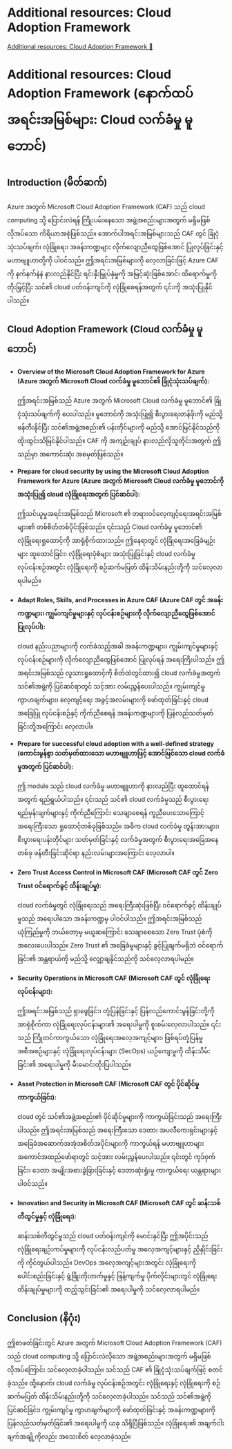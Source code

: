 # Additional resources: Cloud Adoption Framework

[Additional resources: Cloud Adoption Framework 🔗](https://www.coursera.org/learn/cybersecurity-management-and-compliance/supplement/yWBpt/additional-resources-cloud-adoption-framework)

# Additional resources: Cloud Adoption Framework (နောက်ထပ် အရင်းအမြစ်များ: Cloud လက်ခံမှု မူဘောင်)

## Introduction (မိတ်ဆက်)

Azure အတွက် Microsoft Cloud Adoption Framework (CAF) သည် cloud computing သို့ ပြောင်းလဲရန် ကြိုးပမ်းနေသော အဖွဲ့အစည်းများအတွက် မရှိမဖြစ်လိုအပ်သော ကိရိယာအစုံဖြစ်သည်။ အောက်ပါအရင်းအမြစ်များသည် CAF တွင် ခြုံငုံသုံးသပ်ချက်၊ လုံခြုံရေး၊ အခန်းကဏ္ဍများ လိုက်လျောညီထွေဖြစ်အောင် ပြုလုပ်ခြင်းနှင့် မဟာဗျူဟာတို့ကို ပါဝင်သည်။ ဤအရင်းအမြစ်များကို လေ့လာခြင်းဖြင့် Azure CAF ကို နက်နက်နဲနဲ နားလည်နိုင်ပြီး ရင်းနှီးမြှုပ်နှံမှုကို အမြင့်ဆုံးဖြစ်အောင်၊ ထိရောက်မှုကို တိုးမြှင့်ပြီး သင်၏ cloud ပတ်ဝန်းကျင်ကို လုံခြုံစေရန်အတွက် ၎င်းကို အသုံးပြုနိုင်ပါသည်။

## Cloud Adoption Framework (Cloud လက်ခံမှု မူဘောင်)

- **Overview of the Microsoft Cloud Adoption Framework for Azure (Azure အတွက် Microsoft Cloud လက်ခံမှု မူဘောင်၏ ခြုံငုံသုံးသပ်ချက်):**

  ဤအရင်းအမြစ်သည် Azure အတွက် Microsoft Cloud လက်ခံမှု မူဘောင်၏ ခြုံငုံသုံးသပ်ချက်ကို ပေးပါသည်။ မူဘောင်ကို အသုံးပြု၍ စီးပွားရေးတန်ဖိုးကို မည်သို့ ဖန်တီးနိုင်ပြီး သင်၏အဖွဲ့အစည်း၏ ပန်းတိုင်များကို မည်သို့ အောင်မြင်နိုင်သည်ကို ထိုးထွင်းသိမြင်နိုင်ပါသည်။ CAF ကို အကျဉ်းချုပ် နားလည်လိုသူတိုင်းအတွက် ဤသည်မှာ အကောင်းဆုံး အစမှတ်ဖြစ်သည်။

- **Prepare for cloud security by using the Microsoft Cloud Adoption Framework for Azure (Azure အတွက် Microsoft Cloud လက်ခံမှု မူဘောင်ကို အသုံးပြု၍ cloud လုံခြုံရေးအတွက် ပြင်ဆင်ပါ):**

  ဤသင်ယူမှုအရင်းအမြစ်သည် Microsoft ၏ တရားဝင်လေ့ကျင့်ရေးအရင်းအမြစ်များ၏ တစ်စိတ်တစ်ပိုင်းဖြစ်သည်။ ၎င်းသည် Cloud လက်ခံမှု မူဘောင်၏ လုံခြုံရေးရှုထောင့်ကို အာရုံစိုက်ထားသည်။ ဤနေရာတွင် လုံခြုံရေးအခြေခံမျဉ်းများ ထူထောင်ခြင်း၊ လုံခြုံရေးပုံစံများ အသုံးပြုခြင်းနှင့် cloud လက်ခံမှု လုပ်ငန်းစဉ်အတွင်း လုံခြုံရေးကို စဉ်ဆက်မပြတ် ထိန်းသိမ်းနည်းတို့ကို သင်လေ့လာရပါမည်။

- **Adapt Roles, Skills, and Processes in Azure CAF (Azure CAF တွင် အခန်းကဏ္ဍများ၊ ကျွမ်းကျင်မှုများနှင့် လုပ်ငန်းစဉ်များကို လိုက်လျောညီထွေဖြစ်အောင် ပြုလုပ်ပါ):**

  cloud နည်းပညာများကို လက်ခံသည့်အခါ အခန်းကဏ္ဍများ၊ ကျွမ်းကျင်မှုများနှင့် လုပ်ငန်းစဉ်များကို လိုက်လျောညီထွေဖြစ်အောင် ပြုလုပ်ရန် အရေးကြီးပါသည်။ ဤအရင်းအမြစ်သည် လူသားရှုထောင့်ကို စိတ်ထဲတွင်ထား၍ cloud လက်ခံမှုအတွက် သင်၏အဖွဲ့ကို ပြင်ဆင်ရာတွင် သင့်အား လမ်းညွှန်ပေးပါသည်။ ကျွမ်းကျင်မှု ကွာဟချက်များ၊ လေ့ကျင့်ရေး အခွင့်အလမ်းများကို ဖော်ထုတ်ခြင်းနှင့် cloud အခြေပြု လုပ်ငန်းစဉ်နှင့် ကိုက်ညီစေရန် အခန်းကဏ္ဍများကို ပြန်လည်သတ်မှတ်ခြင်းတို့အကြောင်း လေ့လာပါ။

- **Prepare for successful cloud adoption with a well-defined strategy (ကောင်းမွန်စွာ သတ်မှတ်ထားသော မဟာဗျူဟာဖြင့် အောင်မြင်သော cloud လက်ခံမှုအတွက် ပြင်ဆင်ပါ):**

  ဤ module သည် cloud လက်ခံမှု မဟာဗျူဟာကို နားလည်ပြီး ထူထောင်ရန်အတွက် ရည်ရွယ်ပါသည်။ ၎င်းသည် သင်၏ cloud လက်ခံမှုသည် စီးပွားရေးရည်မှန်းချက်များနှင့် ကိုက်ညီကြောင်း သေချာစေရန် ကူညီပေးသောကြောင့် အရေးကြီးသော ရှုထောင့်တစ်ခုဖြစ်သည်။ အဓိက cloud လက်ခံမှု တွန်းအားများ၊ စီးပွားရေးပန်းတိုင်များ သတ်မှတ်ခြင်းနှင့် လက်ခံမှုအတွက် စီးပွားရေးအခြေအနေတစ်ခု ဖန်တီးခြင်းဆိုင်ရာ နည်းလမ်းများအကြောင်း လေ့လာပါ။

- **Zero Trust Access Control in Microsoft CAF (Microsoft CAF တွင် Zero Trust ဝင်ရောက်ခွင့် ထိန်းချုပ်မှု):**

  cloud လက်ခံမှုတွင် လုံခြုံရေးသည် အရေးကြီးဆုံးဖြစ်ပြီး ဝင်ရောက်ခွင့် ထိန်းချုပ်မှုသည် အရေးပါသော အခန်းကဏ္ဍမှ ပါဝင်ပါသည်။ ဤအရင်းအမြစ်သည် ယုံကြည်မှုကို ဘယ်တော့မှ မယူဆကြောင်း သေချာစေသော Zero Trust ပုံစံကို အလေးပေးပါသည်။ Zero Trust ၏ အခြေခံမူများနှင့် ခွင့်ပြုချက်မရှိဘဲ ဝင်ရောက်ခြင်း၏ အန္တရာယ်ကို မည်သို့ လျှော့ချနိုင်သည်ကို သင်လေ့လာရပါမည်။

- **Security Operations in Microsoft CAF (Microsoft CAF တွင် လုံခြုံရေးလုပ်ငန်းများ):**

  ဤအရင်းအမြစ်သည် ရှာဖွေခြင်း၊ တုံ့ပြန်ခြင်းနှင့် ပြန်လည်ကောင်းမွန်ခြင်းတို့ကို အာရုံစိုက်ကာ လုံခြုံရေးလုပ်ငန်းများ၏ အရေးပါမှုကို စူးစမ်းလေ့လာပါသည်။ ၎င်းသည် ကြိုတင်ကာကွယ်သော လုံခြုံရေးအလေ့အကျင့်များ၊ ဖြစ်ရပ်တုံ့ပြန်မှုအစီအစဉ်များနှင့် လုံခြုံရေးလုပ်ငန်းများ (SecOps) ယဉ်ကျေးမှုကို ထိန်းသိမ်းခြင်း၏ အရေးပါမှုကို မီးမောင်းထိုးပြပါသည်။

- **Asset Protection in Microsoft CAF (Microsoft CAF တွင် ပိုင်ဆိုင်မှုကာကွယ်ခြင်း):**

  cloud တွင် သင်၏အဖွဲ့အစည်း၏ ပိုင်ဆိုင်မှုများကို ကာကွယ်ခြင်းသည် အရေးကြီးပါသည်။ ဤအရင်းအမြစ်သည် အရေးကြီးသော ဒေတာ၊ အပလီကေးရှင်းများနှင့် အခြေခံအဆောက်အအုံအစိတ်အပိုင်းများကို ကာကွယ်ရန် မဟာဗျူဟာများ အကောင်အထည်ဖော်ရာတွင် သင့်အား လမ်းညွှန်ပေးပါသည်။ ၎င်းတွင် ကုဒ်ဝှက်ခြင်း၊ ဒေတာ အမျိုးအစားခွဲခြားခြင်းနှင့် ဒေတာဆုံးရှုံးမှု ကာကွယ်ရေး ယန္တရားများ ပါဝင်သည်။

- **Innovation and Security in Microsoft CAF (Microsoft CAF တွင် ဆန်းသစ်တီထွင်မှုနှင့် လုံခြုံရေး):**

  ဆန်းသစ်တီထွင်မှုသည် cloud ပတ်ဝန်းကျင်ကို မောင်းနှင်ပြီး ဤအပိုင်းသည် လုံခြုံရေးချဉ်းကပ်မှုများကို လုပ်ငန်းလည်ပတ်မှု အလေ့အကျင့်များနှင့် ညှိနှိုင်းခြင်းကို ကိုင်တွယ်ပါသည်။ DevOps အလေ့အကျင့်များအတွင်း လုံခြုံရေးကို ပေါင်းစည်းခြင်းနှင့် ဖွံ့ဖြိုးတိုးတက်မှုနှင့် ဖြန့်ကျက်မှု ပိုက်လိုင်းများတွင် လုံခြုံရေးထိန်းချုပ်မှုများကို ထည့်သွင်းခြင်း၏ အရေးပါမှုကို သင်လေ့လာရပါမည်။

## Conclusion (နိဂုံး)

ဤစာဖတ်ခြင်းတွင် Azure အတွက် Microsoft Cloud Adoption Framework (CAF) သည် cloud computing သို့ ပြောင်းလဲလိုသော အဖွဲ့အစည်းများအတွက် မရှိမဖြစ်လိုအပ်ကြောင်း သင်လေ့လာခဲ့ပါသည်။ သင်သည် CAF ၏ ခြုံငုံသုံးသပ်ချက်ဖြင့် စတင်ခဲ့သည်။ ထို့နောက်၊ cloud လက်ခံမှု လုပ်ငန်းစဉ်အတွင်း လုံခြုံရေးနှင့် လုံခြုံရေးကို စဉ်ဆက်မပြတ် ထိန်းသိမ်းနည်းတို့ကို သင်လေ့လာခဲ့ပါသည်။ သင်သည် သင်၏အဖွဲ့ကို ပြင်ဆင်ခြင်း၊ ကျွမ်းကျင်မှု ကွာဟချက်များကို ဖော်ထုတ်ခြင်းနှင့် အခန်းကဏ္ဍများကို ပြန်လည်သတ်မှတ်ခြင်း၏ အရေးပါမှုကို ယခု သိရှိပြီဖြစ်သည်။ လုံခြုံရေး၏ အချက်ငါးချက်အချို့ကိုလည်း အသေးစိတ် လေ့လာခဲ့သည်။
